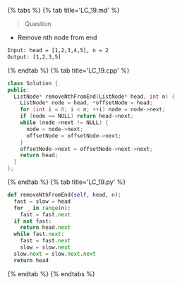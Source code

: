 {% tabs %}
{% tab title='LC_19.md' %}

> Question

* Remove nth node from end

```txt
Input: head = [1,2,3,4,5], n = 2
Output: [1,2,3,5]
```

{% endtab %}
{% tab title='LC_19.cpp' %}

```cpp
class Solution {
public:
  ListNode* removeNthFromEnd(ListNode* head, int n) {
    ListNode* node = head, *offsetNode = head;
    for (int i = 0; i < n; ++i) node = node->next;
    if (node == NULL) return head->next;
    while (node->next != NULL) {
      node = node->next;
      offsetNode = offsetNode->next;
    }
    offsetNode->next = offsetNode->next->next;
    return head;
  }
};
```

{% endtab %}
{% tab title='LC_19.py' %}

```py
def removeNthFromEnd(self, head, n):
  fast = slow = head
  for _ in range(n):
    fast = fast.next
  if not fast:
    return head.next
  while fast.next:
    fast = fast.next
    slow = slow.next
  slow.next = slow.next.next
  return head
```

{% endtab %}
{% endtabs %}
